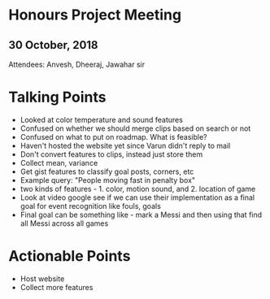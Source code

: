 # Honours Project Meeting
## 30 October, 2018

Attendees: Anvesh, Dheeraj, Jawahar sir

# Talking Points
- Looked at color temperature and sound features
- Confused on whether we should merge clips based on search or not
- Confused on what to put on roadmap. What is feasible?
- Haven't hosted the website yet since Varun didn't reply to mail
- Don't convert features to clips, instead just store them
- Collect mean, variance
- Get gist features to classify goal posts, corners, etc
- Example query: "People moving fast in penalty box"
- two kinds of features - 1. color, motion sound, and 2. location of game
- Look at video google see if we can use their implementation as a final goal for event recognition like fouls, goals
- Final goal can be something like - mark a Messi and then using that find all Messi across all games

# Actionable Points
- Host website
- Collect more features
